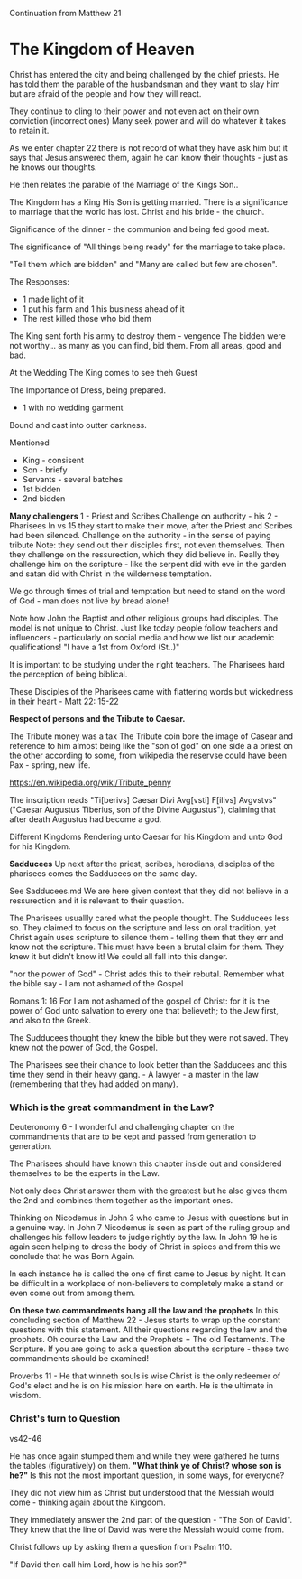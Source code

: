 Continuation from Matthew 21

# The Kingdom of Heaven

Christ has entered the city and being challenged by the chief priests.
He has told them the parable of the husbandsman and they want to slay him but are afraid of the people and how they will react.

They continue to cling to their power and not even act on their own conviction (incorrect ones)
Many seek power and will do whatever it takes to retain it.

As we enter chapter 22 there is not record of what they have ask him but it says that Jesus answered them, again he can know their thoughts - just as he knows our thoughts.

He then relates the parable of the Marriage of the Kings Son..

The Kingdom has a King
His Son is getting married. There is a significance to marriage that the world has lost. 
Christ and his bride - the church.

Significance of the dinner - the communion and being fed good meat.

The significance of "All things being ready" for the marriage to take place.

"Tell them which are bidden" and "Many are called but few are chosen".

The Responses:
- 1 made light of it
- 1 put his farm and 1 his business ahead of it
- The rest killed those who bid them

The King sent forth his army to destroy them - vengence
The bidden were not worthy... as many as you can find, bid them.
From all areas, good and bad.

At the Wedding
The King comes to see theh Guest

The Importance of Dress, being prepared.

- 1 with no wedding garment

Bound and cast into outter darkness.

Mentioned
- King - consisent
- Son - briefy
- Servants - several batches
- 1st bidden
- 2nd bidden

**Many challengers**
1 - Priest and Scribes
Challenge on authority - his
2 - Pharisees
In vs 15 they start to make their move, after the Priest and Scribes had been silenced.
Challenge on the authority - in the sense of paying tribute
Note: they send out their disciples first, not even themselves.
Then they challenge on the ressurection, which they did believe in.
Really they challenge him on the scripture - like the serpent did with eve in the garden and satan did with Christ in the wilderness temptation.

We go through times of trial and temptation but need to stand on the word of God - man does not live by bread alone!

Note how John the Baptist and other religious groups had disciples. The model is not unique to Christ.
Just like today people follow teachers and influencers - particularly on social media and how we list our academic qualifications!
"I have a 1st from Oxford (St..)"

It is important to be studying under the right teachers. The Pharisees hard the perception of being biblical.

These Disciples of the Pharisees came with flattering words but wickedness in their heart - Matt 22: 15-22

**Respect of persons and the Tribute to Caesar.**

The Tribute money was a tax
The Tribute coin bore the image of Casear and reference to him almost being like the "son of god" on one side a a priest on the other according to some, from wikipedia the reservse could have been Pax - spring, new life.

https://en.wikipedia.org/wiki/Tribute_penny

The inscription reads "Ti[berivs] Caesar Divi Avg[vsti] F[ilivs] Avgvstvs" ("Caesar Augustus Tiberius, son of the Divine Augustus"), claiming that after death Augustus had become a god. 

Different Kingdoms
Rendering unto Caesar for his Kingdom and unto God for his Kingdom.

**Sadducees**
Up next after the priest, scribes, herodians, disciples of the pharisees comes the Sadducees on the same day.

See Sadducees.md 
We are here given context that they did not believe in a ressurection and it is relevant to their question.

The Pharisees usuallly cared what the people thought. The Sudducees less so.
They claimed to focus on the scripture and less on oral tradition, yet Christ again uses scripture to silence them - telling them that they err and know not the scripture. This must have been a brutal claim for them.
They knew it but didn't know it! We could all fall into this danger.

"nor the power of God" - Christ adds this to their rebutal.
Remember what the bible say - I am not ashamed of the Gospel

Romans 1: 16 For I am not ashamed of the gospel of Christ: for it is the power of God unto salvation to every one that believeth; to the Jew first, and also to the Greek.

The Sudducees thought they knew the bible but they were not saved. They knew not the power of God, the Gospel.

The Pharisees see their chance to look better than the Sadducees and this time they send in their heavy gang. - A lawyer - a master in the law (remembering that they had added on many).

### Which is the great commandment in the Law?
Deuteronomy 6 - I wonderful and challenging chapter on the commandments that are to be kept and passed from generation to generation.

The Pharisees should have known this chapter inside out and considered themselves to be the experts in the Law.

Not only does Christ answer them with the greatest but he also gives them the 2nd and combines them together as the important ones.

Thinking on Nicodemus in John 3 who came to Jesus with questions but in a genuine way.
In John 7 Nicodemus is seen as part of the ruling group and challenges his fellow leaders to judge rightly by the law.
In John 19 he is again seen helping to dress the body of Christ in spices and from this we conclude that he was Born Again.

In each instance he is called the one of first came to Jesus by night.
It can be difficult in a workplace 
of non-believers to completely make a stand or even come out from among them.


**On these two commandments hang all the law and the prophets**
In this concluding section of Matthew 22 - Jesus starts to wrap up the constant questions with this statement.
All their questions regarding the law and the prophets.
Oh course the Law and the Prophets = The old Testaments. The Scripture.
If you are going to ask a question about the scripture - these two commandments should be examined!

Proverbs 11 - He that winneth souls is wise
Christ is the only redeemer of God's elect and he is on his mission here on earth. He is the ultimate in wisdom.

### Christ's turn to Question
vs42-46

He has once again stumped them and while they were gathered he turns the tables (figuratively) on them.
**"What think ye of Christ? whose son is he?"**
Is this not the most important question, in some ways, for everyone?

They did not view him as Christ but understood that the Messiah would come - thinking again about the Kingdom.

They immediately answer the 2nd part of the question - "The Son of David".
They knew that the line of David was were the Messiah would come from.

Christ follows up by asking them a question from Psalm 110.

"If David then call him Lord, how is he his son?"



